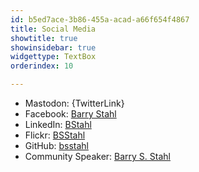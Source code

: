 ```yaml
---
id: b5ed7ace-3b86-455a-acad-a66f654f4867
title: Social Media
showtitle: true
showinsidebar: true
widgettype: TextBox
orderindex: 10

---
```

* Mastodon: {TwitterLink}
* Facebook: [Barry Stahl](https://www.facebook.com/barrystahl)
* LinkedIn: [BStahl](https://www.linkedin.com/in/bstahl)
* Flickr: [BSStahl](https://www.flickr.com/photos/bsstahl)
* GitHub: [bsstahl](https://github.com/bsstahl)
* Community Speaker: [Barry S. Stahl]({PathToRoot}/Pages/Speaking-Engagements.html)